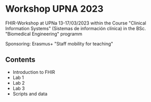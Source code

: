 # Workshop UPNA 2023

FHIR-Workshop at UPNa 13-17/03/2023 within the Course "Clinical Information Systems" (Sistemas de información clínica) in the BSc. "Biomedical Engineering" programm

Sponsoring: Erasmus+ "Staff mobility for teaching"

## Contents
* Introduction to FHIR
* Lab 1
* Lab 2
* Lab 3
* Scripts and data
